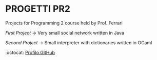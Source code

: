 # PROGETTI PR2

Projects for Programming 2 course held by Prof. Ferrari

*First* *Project* -> Very small social network written in Java 

*Second* *Project* -> Small interpreter with dictionaries written in OCaml

:octocat: [Profilo GitHub]

[Profilo GitHub]: https://github.com/0xDE4DC0DE/
